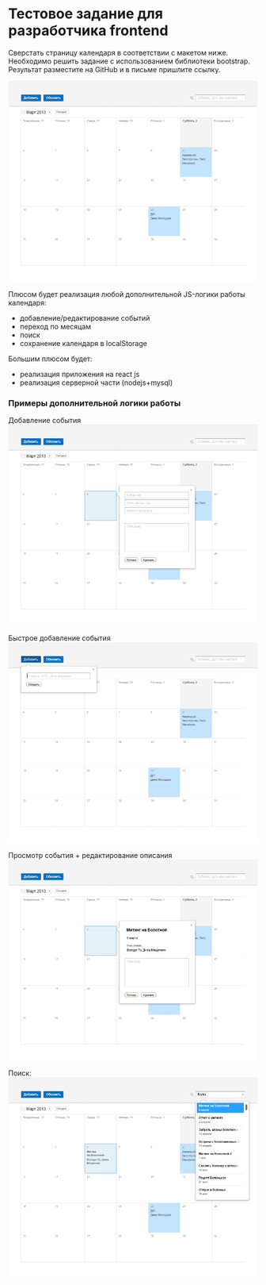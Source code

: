 Тестовое задание для разработчика frontend
==========================================

Сверстать страницу календаря в соответствии с макетом ниже.  
Необходимо решить задание с использованием библиотеки bootstrap. Результат разместите на GitHub и в письме пришлите ссылку. 



![](mockups/Calendar-HW-01.png)

Плюсом будет реализация любой дополнительной JS-логики работы календаря:
 * добавление/редактирование событий
 * переход по месяцам
 * поиск
 * сохранение календаря в localStorage
 
 
 Большим плюсом будет:
 - реализация приложения на react js
 - реализация серверной части (nodejs+mysql)

### Примеры дополнительной логики работы

Добавление события
![](mockups/Calendar-HW-05.png)

Быстрое добавление события
![](mockups/Calendar-HW-02.png)

Просмотр события + редактирование описания
![](mockups/Calendar-HW-04.png)

Поиск:
![](mockups/Calendar-HW-07.png)
